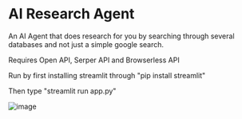 # AI Research Agent
An AI Agent that does research for you by searching through several databases and not just a simple google search.

Requires Open API, Serper API and Browserless API

Run by first installing streamlit through "pip install streamlit"

Then type "streamlit run app.py"

![image](https://github.com/ayeshkadike/AI-Research-Agent/assets/146994029/85366a31-03ba-412c-9ff3-792cdde5fd6b)
